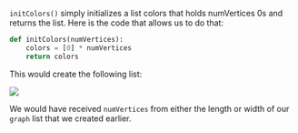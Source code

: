 <!-- title={initColors()} -->

<!-- concepts={Lists} -->

<!--badges={Python:30,Algorithms:30}-->

`initColors()` simply initializes a list colors that holds numVertices 0s and returns the list. Here is the code that allows us to do that:

```Python
def initColors(numVertices):
    colors = [0] * numVertices
    return colors
```

This would create the following list:

![](https://i.imgur.com/9eKsdln.png)

We would have received `numVertices` from either the length or width of our `graph` list that we created earlier.